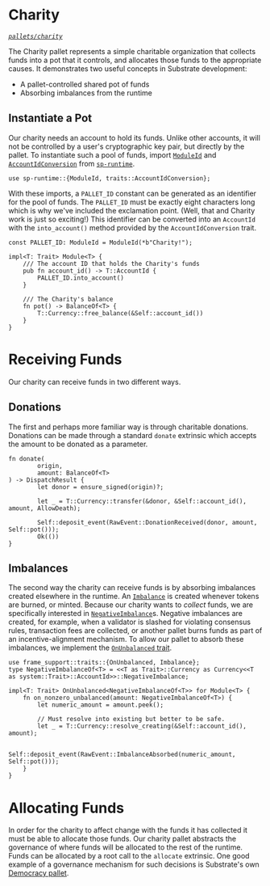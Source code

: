 # Charity
*[`pallets/charity`](https://github.com/substrate-developer-hub/recipes/tree/master/pallets/charity)*

The Charity pallet represents a simple charitable organization that collects funds into a pot that it controls, and allocates those funds to the appropriate causes. It demonstrates two useful concepts in Substrate development:
* A pallet-controlled shared pot of funds
* Absorbing imbalances from the runtime

## Instantiate a Pot

Our charity needs an account to hold its funds. Unlike other accounts, it will not be controlled by a user's cryptographic key pair, but directly by the pallet. To instantiate such a pool of funds, import [`ModuleId`](https://substrate.dev/rustdocs/v2.0.0-alpha.8/sp_runtime/struct.ModuleId.html) and [`AccountIdConversion`](https://substrate.dev/rustdocs/v2.0.0-alpha.8/sp_runtime/traits/trait.AccountIdConversion.html) from [`sp-runtime`](https://substrate.dev/rustdocs/v2.0.0-alpha.8/sp_runtime/index.html).

```rust, ignore
use sp-runtime::{ModuleId, traits::AccountIdConversion};
```

With these imports, a `PALLET_ID` constant can be generated as an identifier for the pool of funds. The `PALLET_ID` must be exactly eight characters long which is why we've included the exclamation point. (Well, that and Charity work is just so exciting!) This identifier can be converted into an `AccountId` with the `into_account()` method provided by the `AccountIdConversion` trait.

```rust, ignore
const PALLET_ID: ModuleId = ModuleId(*b"Charity!");

impl<T: Trait> Module<T> {
	/// The account ID that holds the Charity's funds
	pub fn account_id() -> T::AccountId {
		PALLET_ID.into_account()
	}

	/// The Charity's balance
	fn pot() -> BalanceOf<T> {
		T::Currency::free_balance(&Self::account_id())
	}
}
```

# Receiving Funds
Our charity can receive funds in two different ways.

## Donations
The first and perhaps more familiar way is through charitable donations. Donations can be made through a standard `donate` extrinsic which accepts the amount to be donated as a parameter.

```rust,ignore
fn donate(
		origin,
		amount: BalanceOf<T>
) -> DispatchResult {
		let donor = ensure_signed(origin)?;

		let _ = T::Currency::transfer(&donor, &Self::account_id(), amount, AllowDeath);

		Self::deposit_event(RawEvent::DonationReceived(donor, amount, Self::pot()));
		Ok(())
}
```

## Imbalances
The second way the charity can receive funds is by absorbing imbalances created elsewhere in the runtime. An [`Imbalance`](https://substrate.dev/rustdocs/v2.0.0-alpha.8/frame_support/traits/trait.Imbalance.html) is created whenever tokens are burned, or minted. Because our charity wants to _collect_ funds, we are specifically interested in [`NegativeImbalance`](https://substrate.dev/rustdocs/v2.0.0-alpha.8/pallet_balances/struct.NegativeImbalance.html)s. Negative imbalances are created, for example, when a validator is slashed for violating consensus rules, transaction fees are collected, or another pallet burns funds as part of an incentive-alignment mechanism. To allow our pallet to absorb these imbalances, we implement the [`OnUnbalanced` trait](https://substrate.dev/rustdocs/v2.0.0-alpha.8/frame_support/traits/trait.OnUnbalanced.html).

```rust,ignore
use frame_support::traits::{OnUnbalanced, Imbalance};
type NegativeImbalanceOf<T> = <<T as Trait>::Currency as Currency<<T as system::Trait>::AccountId>>::NegativeImbalance;

impl<T: Trait> OnUnbalanced<NegativeImbalanceOf<T>> for Module<T> {
	fn on_nonzero_unbalanced(amount: NegativeImbalanceOf<T>) {
		let numeric_amount = amount.peek();

		// Must resolve into existing but better to be safe.
		let _ = T::Currency::resolve_creating(&Self::account_id(), amount);

		Self::deposit_event(RawEvent::ImbalanceAbsorbed(numeric_amount, Self::pot()));
	}
}
```

# Allocating Funds
In order for the charity to affect change with the funds it has collected it must be able to allocate those funds. Our charity pallet abstracts the governance of where funds will be allocated to the rest of the runtime. Funds can be allocated by a root call to the `allocate` extrinsic. One good example of a governance mechanism for such decisions is Substrate's own [Democracy pallet](https://substrate.dev/rustdocs/v2.0.0-alpha.8/pallet_democracy/index.html).
